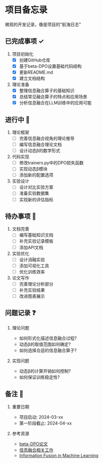 # 项目备忘录

微观的开发记录，像是项目的"航海日志"

## 已完成事项 ✓

1. 项目初始化
   - [x] 创建GitHub仓库
   - [x] 基于beta-DPO设置基础代码结构
   - [x] 更新README.md
   - [x] 建立文档结构

2. 理论准备
   - [x] 整理信息融合算子的基础知识
   - [x] 总结常见融合算子的特点和应用场景
   - [x] 分析信息融合在LLM训练中的应用可能

## 进行中 🚧

1. 理论框架
   - [ ] 完善信息融合视角的理论推导
   - [ ] 编写信息融合理论文档
   - [ ] 设计动态β的数学形式

2. 代码实现
   - [ ] 修改trainers.py中的DPO损失函数
   - [ ] 实现动态β模块
   - [ ] 添加新的配置选项

3. 实验设计
   - [ ] 设计对比实验方案
   - [ ] 准备实验数据集
   - [ ] 实现新的评估指标

## 待办事项 📝

1. 文档完善
   - [ ] 编写基础知识文档
   - [ ] 补充实验记录模板
   - [ ] 添加API文档

2. 实验优化
   - [ ] 设计消融实验
   - [ ] 添加可视化工具
   - [ ] 优化训练效率

3. 论文写作
   - [ ] 完善理论分析部分
   - [ ] 补充实验结果
   - [ ] 改进图表展示

## 问题记录 ❓

1. 理论问题
   - 如何形式化描述信息融合过程?
   - 动态β的取值范围如何确定?
   - 如何选择合适的信息融合算子?

2. 实现问题
   - 动态β的计算开销如何控制?
   - 如何保证训练稳定性?

## 备注 📌

1. 重要日期
   - 项目启动: 2024-03-xx
   - 第一阶段截止: 2024-04-xx

2. 参考资源
   - [beta-DPO论文](https://github.com/junkangwu/beta-DPO)
   - [信息融合相关工作]()
   - [Information Fusion in Machine Learning](https://link.springer.com/book/10.1007/978-3-319-17622-5) 